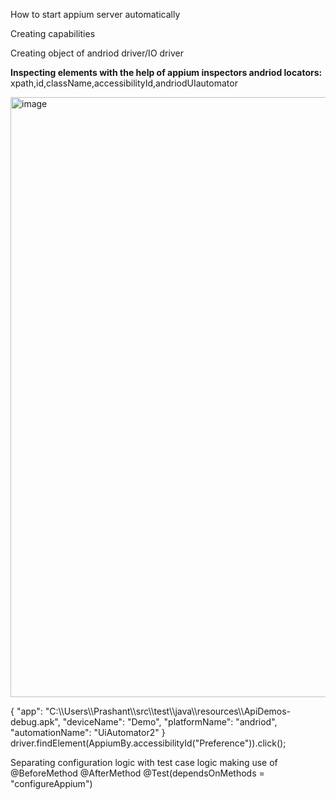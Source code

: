 How to start appium server automatically

Creating capabilities

Creating object of andriod driver/IO driver

**Inspecting elements with the help of appium inspectors
andriod locators:**
xpath,id,className,accessibilityId,andriodUIautomator

<img width="960" alt="image" src="https://github.com/PrashantSinghT99/appium/assets/52065013/38ad231f-b6ff-4d1c-b1b1-906cca703562">

{
  "app": "C:\\\\Users\\\\Prashant\\\\src\\\\test\\\\java\\\\resources\\\\ApiDemos-debug.apk",
  "deviceName": "Demo",
  "platformName": "andriod",
  "automationName": "UiAutomator2"
}
driver.findElement(AppiumBy.accessibilityId("Preference")).click();


Separating configuration logic with test case logic
making use of @BeforeMethod @AfterMethod @Test(dependsOnMethods = "configureAppium")
